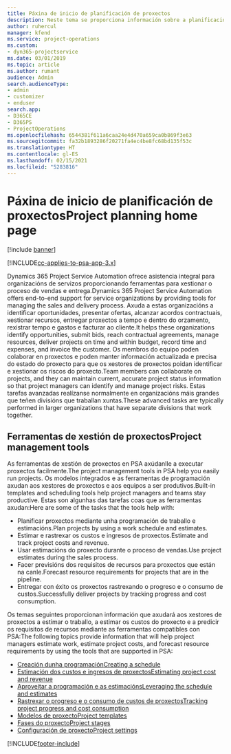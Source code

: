 ```yaml
---
title: Páxina de inicio de planificación de proxectos
description: Neste tema se proporciona información sobre a planificación de proxectos.
author: ruhercul
manager: kfend
ms.service: project-operations
ms.custom:
- dyn365-projectservice
ms.date: 03/01/2019
ms.topic: article
ms.author: rumant
audience: Admin
search.audienceType:
- admin
- customizer
- enduser
search.app:
- D365CE
- D365PS
- ProjectOperations
ms.openlocfilehash: 6544381f611a6caa24e4d470a659ca0b869f3e63
ms.sourcegitcommit: fa32b1893286f20271fa4ec4be8fc68bd135f53c
ms.translationtype: HT
ms.contentlocale: gl-ES
ms.lasthandoff: 02/15/2021
ms.locfileid: "5283816"
---
```

# <a name="project-planning-home-page"></a><span data-ttu-id="f5a56-103">Páxina de inicio de planificación de proxectos</span><span class="sxs-lookup"><span data-stu-id="f5a56-103">Project planning home page</span></span>

[!include [banner](../includes/psa-now-project-operations.md)]

[!INCLUDE[cc-applies-to-psa-app-3.x](../includes/cc-applies-to-psa-app-3x.md)]

<span data-ttu-id="f5a56-104">Dynamics 365 Project Service Automation ofrece asistencia integral para organizacións de servizos proporcionando ferramentas para xestionar o proceso de vendas e entrega.</span><span class="sxs-lookup"><span data-stu-id="f5a56-104">Dynamics 365 Project Service Automation offers end-to-end support for service organizations by providing tools for managing the sales and delivery process.</span></span> <span data-ttu-id="f5a56-105">Axuda a estas organizacións a identificar oportunidades, presentar ofertas, alcanzar acordos contractuais, xestionar recursos, entregar proxectos a tempo e dentro do orzamento, rexistrar tempo e gastos e facturar ao cliente.</span><span class="sxs-lookup"><span data-stu-id="f5a56-105">It helps these organizations identify opportunities, submit bids, reach contractual agreements, manage resources, deliver projects on time and within budget, record time and expenses, and invoice the customer.</span></span> <span data-ttu-id="f5a56-106">Os membros do equipo poden colaborar en proxectos e poden manter información actualizada e precisa do estado do proxecto para que os xestores de proxectos poidan identificar e xestionar os riscos do proxecto.</span><span class="sxs-lookup"><span data-stu-id="f5a56-106">Team members can collaborate on projects, and they can maintain current, accurate project status information so that project managers can identify and manage project risks.</span></span> <span data-ttu-id="f5a56-107">Estas tarefas avanzadas realízanse normalmente en organizacións máis grandes que teñen divisións que traballan xuntas.</span><span class="sxs-lookup"><span data-stu-id="f5a56-107">These advanced tasks are typically performed in larger organizations that have separate divisions that work together.</span></span>

## <a name="project-management-tools"></a><span data-ttu-id="f5a56-108">Ferramentas de xestión de proxectos</span><span class="sxs-lookup"><span data-stu-id="f5a56-108">Project management tools</span></span>

<span data-ttu-id="f5a56-109">As ferramentas de xestión de proxectos en PSA axúdanlle a executar proxectos facilmente.</span><span class="sxs-lookup"><span data-stu-id="f5a56-109">The project management tools in PSA help you easily run projects.</span></span> <span data-ttu-id="f5a56-110">Os modelos integrados e as ferramentas de programación axudan aos xestores de proxectos e aos equipos a ser produtivos.</span><span class="sxs-lookup"><span data-stu-id="f5a56-110">Built-in templates and scheduling tools help project managers and teams stay productive.</span></span> <span data-ttu-id="f5a56-111">Estas son algunhas das tarefas coas que as ferramentas axudan:</span><span class="sxs-lookup"><span data-stu-id="f5a56-111">Here are some of the tasks that the tools help with:</span></span>

- <span data-ttu-id="f5a56-112">Planificar proxectos mediante unha programación de traballo e estimacións.</span><span class="sxs-lookup"><span data-stu-id="f5a56-112">Plan projects by using a work schedule and estimates.</span></span>
- <span data-ttu-id="f5a56-113">Estimar e rastrexar os custos e ingresos de proxectos.</span><span class="sxs-lookup"><span data-stu-id="f5a56-113">Estimate and track project costs and revenue.</span></span>
- <span data-ttu-id="f5a56-114">Usar estimacións do proxecto durante o proceso de vendas.</span><span class="sxs-lookup"><span data-stu-id="f5a56-114">Use project estimates during the sales process.</span></span>
- <span data-ttu-id="f5a56-115">Facer previsións dos requisitos de recursos para proxectos que están na canle.</span><span class="sxs-lookup"><span data-stu-id="f5a56-115">Forecast resource requirements for projects that are in the pipeline.</span></span>
- <span data-ttu-id="f5a56-116">Entregar con éxito os proxectos rastrexando o progreso e o consumo de custos.</span><span class="sxs-lookup"><span data-stu-id="f5a56-116">Successfully deliver projects by tracking progress and cost consumption.</span></span>

<span data-ttu-id="f5a56-117">Os temas seguintes proporcionan información que axudará aos xestores de proxectos a estimar o traballo, a estimar os custos do proxecto e a predicir os requisitos de recursos mediante as ferramentas compatibles con PSA:</span><span class="sxs-lookup"><span data-stu-id="f5a56-117">The following topics provide information that will help project managers estimate work, estimate project costs, and forecast resource requirements by using the tools that are supported in PSA:</span></span>

- [<span data-ttu-id="f5a56-118">Creación dunha programación</span><span class="sxs-lookup"><span data-stu-id="f5a56-118">Creating a schedule</span></span>](project-creating.md)
- [<span data-ttu-id="f5a56-119">Estimación dos custos e ingresos de proxectos</span><span class="sxs-lookup"><span data-stu-id="f5a56-119">Estimating project cost and revenue</span></span>](project-estimating.md)
- [<span data-ttu-id="f5a56-120">Aproveitar a programación e as estimacións</span><span class="sxs-lookup"><span data-stu-id="f5a56-120">Leveraging the schedule and estimates</span></span>](project-leveraging.md)
- [<span data-ttu-id="f5a56-121">Rastrexar o progreso e o consumo de custos de proxectos</span><span class="sxs-lookup"><span data-stu-id="f5a56-121">Tracking project progress and cost consumption</span></span>](project-tracking.md)
- [<span data-ttu-id="f5a56-122">Modelos de proxecto</span><span class="sxs-lookup"><span data-stu-id="f5a56-122">Project templates</span></span>](project-templates.md)
- [<span data-ttu-id="f5a56-123">Fases do proxecto</span><span class="sxs-lookup"><span data-stu-id="f5a56-123">Project stages</span></span>](project-stages.md)
- [<span data-ttu-id="f5a56-124">Configuración de proxecto</span><span class="sxs-lookup"><span data-stu-id="f5a56-124">Project settings</span></span>](project-settings.md)


[!INCLUDE[footer-include](../includes/footer-banner.md)]